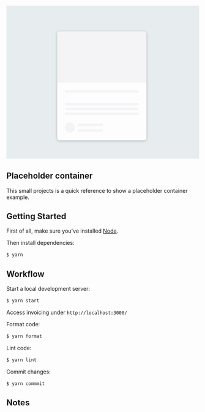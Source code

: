 <div align="center" >
  <img src="placeholder.gif" alt="firebase" title="firebase" width="600px" />
</div>

## Placeholder container

This small projects is a quick reference to show a placeholder container example.

## Getting Started

First of all, make sure you&#39;ve installed [Node](https://nodejs.org).

Then install dependencies:

```bash
$ yarn
```

## Workflow

Start a local development server:

```bash
$ yarn start
```

Access invoicing under `http://localhost:3000/`

Format code:

```bash
$ yarn format
```

Lint code:

```bash
$ yarn lint
```

Commit changes:

```bash
$ yarn commmit
```

## Notes
